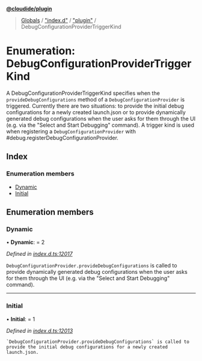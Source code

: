 **[@cloudide/plugin](../README.md)**

> [Globals](../README.md) / ["index.d"](../modules/_index_d_.md) / ["plugin"](../modules/_index_d_._plugin_.md) / DebugConfigurationProviderTriggerKind

# Enumeration: DebugConfigurationProviderTriggerKind

A DebugConfigurationProviderTriggerKind specifies when the `provideDebugConfigurations` method of a `DebugConfigurationProvider` is triggered.
Currently there are two situations: to provide the initial debug configurations for a newly created launch.json or
to provide dynamically generated debug configurations when the user asks for them through the UI (e.g. via the "Select and Start Debugging" command).
A trigger kind is used when registering a `DebugConfigurationProvider` with #debug.registerDebugConfigurationProvider.

## Index

### Enumeration members

* [Dynamic](_index_d_._plugin_.debugconfigurationprovidertriggerkind.md#dynamic)
* [Initial](_index_d_._plugin_.debugconfigurationprovidertriggerkind.md#initial)

## Enumeration members

### Dynamic

•  **Dynamic**:  = 2

*Defined in [index.d.ts:12017](https://github.com/shuyaqian/cloudide-plugin-api/blob/6d83fa1/index.d.ts#L12017)*

`DebugConfigurationProvider.provideDebugConfigurations` is called to provide dynamically generated debug configurations when the user asks for them through the UI (e.g. via the "Select and Start Debugging" command).

___

### Initial

•  **Initial**:  = 1

*Defined in [index.d.ts:12013](https://github.com/shuyaqian/cloudide-plugin-api/blob/6d83fa1/index.d.ts#L12013)*

	`DebugConfigurationProvider.provideDebugConfigurations` is called to provide the initial debug configurations for a newly created launch.json.
